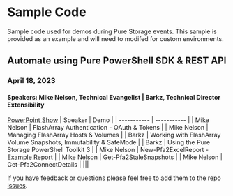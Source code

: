 # Sample Code
Sample code used for demos during Pure Storage events. This sample is provided as an example and will need to modifed for custom environments. 

## Automate using Pure PowerShell SDK & REST API
### April 18, 2023
#### Speakers: Mike Nelson, Technical Evangelist | Barkz, Technical Director Extensibility
[PowerPoint Show](https://github.com/PureStorage-OpenConnect/Event-Sample-Code/blob/main/FlashCrew-Webinar-April2023/FlashCrew%20%20--%20API%20PowerShell%20Automation%20(April-18-23).ppsx)
| Speaker | Demo |
| ----------- | ----------- |
| Mike Nelson | FlashArray Authentication - OAuth & Tokens |
| Mike Nelson | Managing FlashArray Hosts & Volumes |
| Barkz | Working with FlashArray Volume Snapshots, Immutability & SafeMode |
| Barkz | Using the Pure Storage PowerShell Toolkit 3 |
| Mike Nelson | New-Pfa2ExcelReport - [Example Report](https://github.com/PureStorage-OpenConnect/Event-Sample-Code/blob/main/FlashCrew-Webinar-April2023/sn1-x70r3-f04-27-04212023_075033.xlsx) |
| Mike Nelson | Get-Pfa2StaleSnapshots |
| Mike Nelson | Get-Pfa2ConnectDetails |
|||

If you have feedback or questions please feel free to add them to the repo [issues](https://github.com/PureStorage-OpenConnect/Event-Sample-Code/issues).
